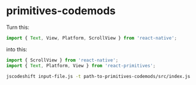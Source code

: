 # primitives-codemods

Turn this:
```js
import { Text, View, Platform, ScrollView } from 'react-native';
```

into this:
```js
import { ScrollView } from 'react-native';
import { Text, Platform, View } from 'react-primitives';
```

```bash
jscodeshift input-file.js -t path-to-primitives-codemods/src/index.js
```